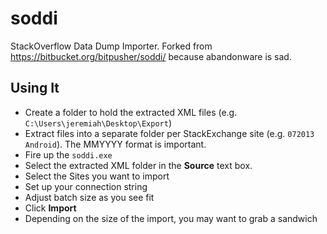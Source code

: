 soddi
=====

StackOverflow Data Dump Importer. Forked from https://bitbucket.org/bitpusher/soddi/ because abandonware is sad.

Using It
--------

- Create a folder to hold the extracted XML files (e.g. `C:\Users\jeremiah\Desktop\Export`)
- Extract files into a separate folder per StackExchange site (e.g. `072013 Android`). The MMYYYY format is important.
- Fire up the `soddi.exe`
- Select the extracted XML folder in the **Source** text box.
- Select the Sites you want to import
- Set up your connection string
- Adjust batch size as you see fit
- Click **Import**
- Depending on the size of the import, you may want to grab a sandwich
